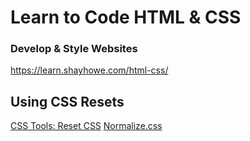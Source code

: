 # Learn to Code HTML & CSS
### Develop & Style Websites

https://learn.shayhowe.com/html-css/

## Using CSS Resets

[CSS Tools: Reset CSS](https://meyerweb.com/eric/tools/css/reset/)
[Normalize.css](http://necolas.github.io/normalize.css/)
